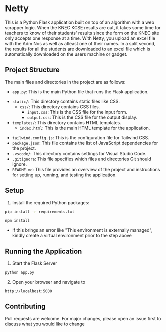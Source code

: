 # Netty

This is a Python Flask application built on top of an algorithm with a web scrapper logic. 
When the KNEC KCSE results are out, it takes some time for teachers to know of their students' results since the form on the KNEC site only accepts one response at a time. With Netty, you upload an excel file with the Adm Nos as well as atleast one of their names. In a split second, the results for all the students are downloaded to an excel file which is automatically downloaded on the users machine or gadget.

## Project Structure

The main files and directories in the project are as follows:

- `app.py`: This is the main Python file that runs the Flask application.
<!-- - `index.py`: This file contains the logic for handling requests and responses. -->
<!-- - `results.xlsx`: This is an Excel file that stores the results of the data processing. -->
- `static/`: This directory contains static files like CSS.
    - `css/`: This directory contains CSS files.
        - `input.css`: This is the CSS file for the input form.
        - `output.css`: This is the CSS file for the output display.
- `templates/`: This directory contains HTML templates.
    - `index.html`: This is the main HTML template for the application.
<!-- - `test.py`: This file contains unit tests for the application. -->
- `tailwind.config.js`: This is the configuration file for Tailwind CSS.
- `package.json`: This file contains the list of JavaScript dependencies for the project.
- `.vscode/`: This directory contains settings for Visual Studio Code.
- `.gitignore`: This file specifies which files and directories Git should ignore.
- `README.md`: This file provides an overview of the project and instructions for setting up, running, and testing the application.

## Setup

1. Install the required Python packages:

```bash
pip install -r requirements.txt

npm install

```

* If this brings an error like "This environment is externally managed", kindly create a virtual environment prior to the step above

## Running the Application
1. Start the Flask Server

```bash
python app.py

```

2. Open your browser and navigate to 

```
http://localhost:5000
```

## Contributing
Pull requests are welcome. For major changes, please open an issue first to discuss what you would like to change

